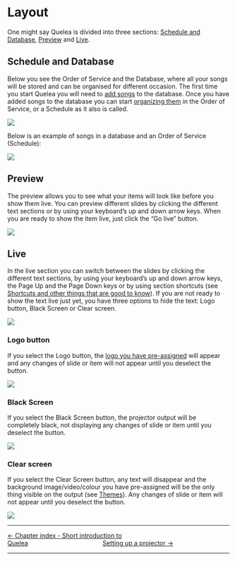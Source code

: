 # Layout

One might say Quelea is divided into three sections: [Schedule and
Database](#schedule-and-database "Schedule and Database"),
[Preview](#preview "Preview") and [Live](#live "Live").

## Schedule and Database

Below you see the Order of Service and the Database, where all your
songs will be stored and can be organised for different occasion. The
first time you start Quelea you will need to [add
songs](Adding_items_to_Order_of_Service#adding-a-song "Adding items to Order of Service") to the
database. Once you have added songs to the database you can start
[organizing
them](Adding_items_to_Order_of_Service#organizing-a-schedule "Adding items to Order of Service")
in the Order of Service, or a Schedule as it also is called.

![](Layout_schedule_database.png)

Below is an example of songs in a database and an Order of Service
(Schedule):

![](Layout_schedule_database_example.png)

## Preview

The preview allows you to see what your items will look like before you
show them live. You can preview different slides by clicking the
different text sections or by using your keyboard’s up and down arrow
keys. When you are ready to show the item live, just click the “Go live”
button.

![](Layout_preview.png)

## Live

In the live section you can switch between the slides by clicking the
different text sections, by using your keyboard’s up and down arrow
keys, the Page Up and the Page Down keys or by using section shortcuts
(see [Shortcuts and other things that are good to
know](Shortcuts_and_other_things_that_are_good_to_know "Shortcuts and other things that are good to know")). 
If you are not ready to show the text live just yet, you have three options
to hide the text: Logo button, Black Screen or Clear screen.

![](Layout_live.png)

### Logo button

If you select the Logo button, the [logo you have
pre-assigned](Logo "Logo") will appear and any changes of slide or
item will not appear until you deselect the button.

![](Layout_logo.png)

### Black Screen

If you select the Black Screen button, the projector output will be
completely black, not displaying any changes of slide or item until you
deselect the button.

![](Layout_black.png)

### Clear screen

If you select the Clear Screen button, any text will disappear and the
background image/video/colour you have pre-assigned will be the only
thing visible on the output (see [Themes](Themes "Themes")). Any
changes of slide or item will not appear until you deselect the button.

![](Layout_clear.png)

-----



[← Chapter index - Short introduction to
Quelea](Short_introduction_to_Quelea "Short introduction to Quelea")&nbsp;&nbsp;&nbsp;&nbsp;&nbsp;&nbsp;&nbsp;&nbsp;&nbsp;&nbsp;&nbsp;&nbsp;&nbsp;&nbsp;&nbsp;&nbsp;&nbsp;&nbsp;&nbsp;&nbsp;&nbsp;&nbsp;&nbsp;&nbsp;&nbsp;&nbsp;&nbsp;&nbsp;&nbsp;&nbsp;&nbsp;&nbsp;&nbsp;&nbsp;&nbsp;&nbsp;&nbsp;&nbsp;&nbsp;&nbsp;&nbsp;&nbsp;&nbsp;[Setting
up a projector →](Setting_up_a_projector "Setting up a projector")

---
